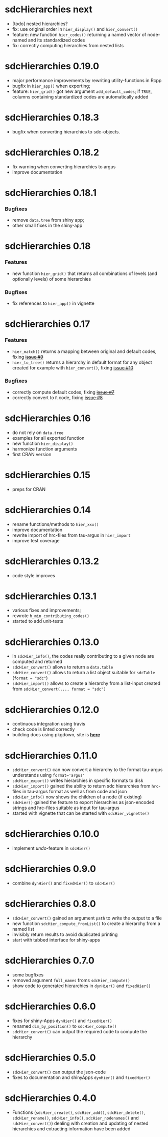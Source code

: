 # sdcHierarchies next
- [todo] nested hierarchies?
- fix: use original order in `hier_display()` and `hier_convert()`
- feature: new function `hier_codes()` returning a named vector of node-named and its standardized codes
- fix: correctly computing hierarchies from nested lists

# sdcHierarchies 0.19.0
- major performance improvements by rewriting utility-functions in Rcpp
- bugfix in `hier_app()` when exporting;
- feature: `hier_grid()` got new argument `add_default_codes`; if `TRUE`, columns containing standardized codes are automatically added

# sdcHierarchies 0.18.3
- bugfix when converting hierarchies to sdc-objects.

# sdcHierarchies 0.18.2
- fix warning when converting hierarchies to argus
- improve documentation

# sdcHierarchies 0.18.1
### Bugfixes
- remove `data.tree` from shiny app;
- other small fixes in the shiny-app

# sdcHierarchies 0.18
### Features
- new function `hier_grid()` that returns all combinations of levels (and optionally levels) of some hierarchies

### Bugfixes
- fix references to `hier_app()` in vignette

# sdcHierarchies 0.17

### Features
- `hier_match()` returns a mapping between original and default codes, fixing [~~issue #9~~](https://github.com/bernhard-da/sdcHierarchies/issues/9)
- `hier_to_tree()` returns a hierarchy in default format for any object created for example with `hier_convert()`, fixing [~~issue #10~~](https://github.com/bernhard-da/sdcHierarchies/issues/10)

### Bugfixes
- correctly compute default codes, fixing [~~issue #7~~](https://github.com/bernhard-da/sdcHierarchies/issues/7)
- correctly convert to `R` code, fixing [~~issue #8~~](https://github.com/bernhard-da/sdcHierarchies/issues/8)

# sdcHierarchies 0.16
- do not rely on `data.tree`
- examples for all exported function
- new function `hier_display()`
- harmonize function arguments
- first CRAN version

# sdcHierarchies 0.15
- preps for CRAN

# sdcHierarchies 0.14
- rename functions/methods to `hier_xxx()`
- improve documentation
- rewrite import of hrc-files from tau-argus in `hier_import`
- improve test coverage

# sdcHierarchies 0.13.2
- code style improves

# sdcHierarchies 0.13.1
- various fixes and improvements; 
- rewrote `h_min_contributing_codes()`
- started to add unit-tests

# sdcHierarchies 0.13.0
- in `sdcHier_info()`, the codes really contributing to a given node are computed and returned 
- `sdcHier_convert()` allows to return a `data.table`
- `sdcHier_convert()` allows to return a list object suitable for `sdcTable` (`format = "sdc"`)
- `sdcHier_import()` allows to create a hierarchy from a list-input created from `sdcHier_convert(..., format = "sdc")`

# sdcHierarchies 0.12.0
- continuous integration using travis
- check code is linted correctly
- building docs using pkgdown, site is [**here**](https://bernhard-da.github.io/sdcHierarchies/)

# sdcHierarchies 0.11.0
- `sdcHier_convert()` can now convert a hierarchy to the format tau-argus understands using `format='argus'`
- `sdcHier_export()` writes hierarchies in specific formats to disk
- `sdcHier_import()` gained the ability to return sdc hierarchies from `hrc`-files in tau-argus format as well as from code and json
- `sdcHier_info()` now shows the children of a node (if existing)
- `sdcHier()` gained the feature to export hierarchies as json-encoded strings and hrc-files suitable as input for tau-argus
- started with vignette that can be started with `sdcHier_vignette()`

# sdcHierarchies 0.10.0
- implement *undo*-feature in `sdcHier()`

# sdcHierarchies 0.9.0
- combine `dynHier()` and `fixedHier()` to `sdcHier()`

# sdcHierarchies 0.8.0
- `sdcHier_convert()` gained an argument `path` to write the output to a file
- new function `sdcHier_compute_fromList()` to create a hierarchy from a named list
- invisibly return results to avoid duplicated printing
- start with tabbed interface for shiny-apps

# sdcHierarchies 0.7.0
- some bugfixes
- removed argument `full_names` froms `sdcHier_compute()`
- show code to generated hierarchies in `dynHier()` and `fixedHier()`

# sdcHierarchies 0.6.0
- fixes for shiny-Apps `dynHier()` and `fixedHier()`
- renamed `dim_by_position()` to `sdcHier_compute()`
- `sdcHier_convert()` can output the required code to compute the hierarchy

# sdcHierarchies 0.5.0
- `sdcHier_convert()` can output the json-code
- fixes to documentation and shinyApps `dynHier()` and `fixedHier()`

# sdcHierarchies 0.4.0
- Functions (`sdcHier_create()`, `sdcHier_add()`, `sdcHier_delete()`, `sdcHier_rename()`, `sdcHier_info()`, `sdcHier_nodenames()` and `sdcHier_convert()`) dealing with creation and updating of nested hierarchies and extracting information have been added
